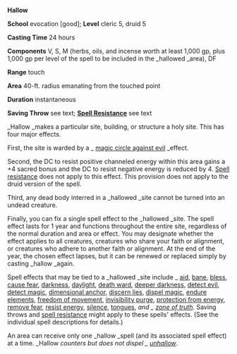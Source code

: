  **Hallow**

**School** evocation [good]; **Level** cleric 5, druid 5

**Casting Time** 24 hours

**Components** V, S, M (herbs, oils, and incense worth at least 1,000 gp, plus 1,000 gp per level of the spell to be included in the _hallowed _area), DF

**Range** touch

**Area** 40-ft. radius emanating from the touched point

**Duration** instantaneous

**Saving Throw** see text; **[Spell Resistance](../glossary.html#_spell-resistance)** see text

_Hallow _makes a particular site, building, or structure a holy site. This has four major effects.

First, the site is warded by a _ [magic circle against evil](magicCircleAgainstEvil.html#_magic-circle-against-evil) _effect.

Second, the DC to resist positive channeled energy within this area gains a +4 sacred bonus and the DC to resist negative energy is reduced by 4. [Spell resistance](../glossary.html#_spell-resistance) does not apply to this effect. This provision does not apply to the druid version of the spell.

Third, any dead body interred in a _hallowed _site cannot be turned into an undead creature.

Finally, you can fix a single spell effect to the _hallowed _site. The spell effect lasts for 1 year and functions throughout the entire site, regardless of the normal duration and area or effect. You may designate whether the effect applies to all creatures, creatures who share your faith or alignment, or creatures who adhere to another faith or alignment. At the end of the year, the chosen effect lapses, but it can be renewed or replaced simply by casting _hallow _again.

Spell effects that may be tied to a _hallowed _site include _ [aid](aid.html#_aid), [bane](bane.html#_bane), [bless](bless.html#_bless), [cause fear](/pathfinderRPG/prd/spells/causeFear.html#_cause-fear), [darkness](darkness.html#_darkness), [daylight](daylight.html#_daylight), [death ward](deathWard.html#_death-ward), [deeper darkness](deeperDarkness.html#_deeper-darkness), [detect evil](detectEvil.html#_detect-evil), [detect magic](detectMagic.html#_detect-magic), [dimensional anchor](dimensionalAnchor.html#_dimensional-anchor), [discern lies](discernLies.html#_discern-lies), [dispel magic](dispelMagic.html#_dispel-magic), [endure elements](endureElements.html#_endure-elements), [freedom of movement](freedomOfMovement.html#_freedom-of-movement), [invisibility purge](invisibilityPurge.html#_invisibility-purge), [protection from energy](protectionFromEnergy.html#_protection-from-energy), [remove fear](/pathfinderRPG/prd/spells/removeFear.html#_remove-fear), [resist energy](resistEnergy.html#_resist-energy), [silence](silence.html#_silence), [tongues](tongues.html#_tongues), _and _ [zone of truth](zoneOfTruth.html#_zone-of-truth)_. Saving throws and [spell resistance](../glossary.html#_spell-resistance) might apply to these spells' effects. (See the individual spell descriptions for details.)

An area can receive only one _hallow _spell (and its associated spell effect) at a time. _Hallow _counters but does not dispel _ [unhallow](unhallow.html#_unhallow)_.

